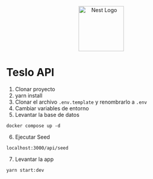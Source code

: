 <p align="center">
  <a href="http://nestjs.com/" target="blank"><img src="https://nestjs.com/img/logo-small.svg" width="120" alt="Nest Logo" /></a>
</p>

# Teslo API

1. Clonar proyecto
2. yarn install
3. Clonar el archivo `.env.template` y renombrarlo a `.env`
4. Cambiar variables de entorno
5. Levantar la base de datos

```
docker compose up -d
```

6. Ejecutar Seed

```
localhost:3000/api/seed
```

7. Levantar la app

```
yarn start:dev
```
